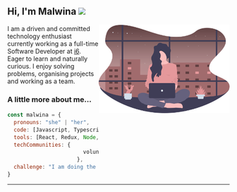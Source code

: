<h2> Hi, I'm Malwina <img src="https://media.giphy.com/media/mGcNjsfWAjY5AEZNw6/giphy.gif" width="50"></h2>
<img align='right' alt="GIF" src="https://raw.githubusercontent.com/wowermalwina/wowermalwina/4879d8d5f1bef773a8b40287512dd2ba1bdc1851/working_late.svg" height="200" />
<p>I am a driven and committed technology enthusiast currently working as a full-time Software Developer at <a href="http://i6.io">i6</a>. Eager to learn and naturally curious. I enjoy solving problems, organising projects and working as a team.</p>

### A little more about me...  

```javascript
const malwina = {
  pronouns: "she" | "her",
  code: [Javascript, Typescript, HTML, CSS],
  tools: [React, Redux, Node, Jest, Docker],
  techCommunities: {
                        volunteer-instructor: "CodeFirstGirls",
                      },
  challenge: "I am doing the #100DaysOfCode challenge"
}
```

---


